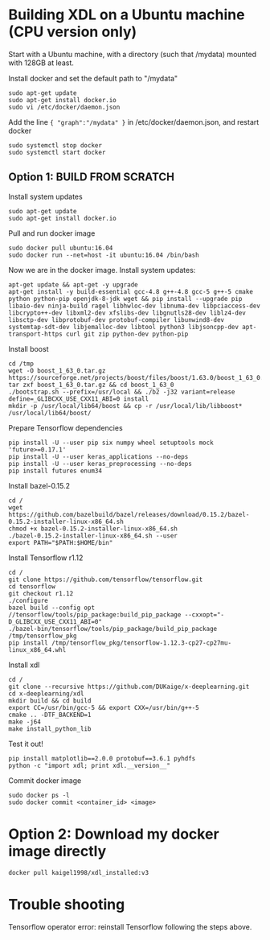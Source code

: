 # Building XDL on a Ubuntu machine (CPU version only)
Start with a Ubuntu machine, with a directory (such that /mydata) mounted with 128GB at least.

Install docker and set the default path to "/mydata"
```
sudo apt-get update
sudo apt-get install docker.io
sudo vi /etc/docker/daemon.json
```
Add the line ```{ "graph":"/mydata" }``` in /etc/docker/daemon.json, and restart docker
```
sudo systemctl stop docker
sudo systemctl start docker
```

## Option 1: BUILD FROM SCRATCH
Install system updates
```
sudo apt-get update
sudo apt-get install docker.io
```

Pull and run docker image
```
sudo docker pull ubuntu:16.04
sudo docker run --net=host -it ubuntu:16.04 /bin/bash
```

Now we are in the docker image. Install system updates:
```
apt-get update && apt-get -y upgrade
apt-get install -y build-essential gcc-4.8 g++-4.8 gcc-5 g++-5 cmake python python-pip openjdk-8-jdk wget && pip install --upgrade pip libaio-dev ninja-build ragel libhwloc-dev libnuma-dev libpciaccess-dev libcrypto++-dev libxml2-dev xfslibs-dev libgnutls28-dev liblz4-dev libsctp-dev libprotobuf-dev protobuf-compiler libunwind8-dev systemtap-sdt-dev libjemalloc-dev libtool python3 libjsoncpp-dev apt-transport-https curl git zip python-dev python-pip
```
Install boost
```
cd /tmp
wget -O boost_1_63_0.tar.gz https://sourceforge.net/projects/boost/files/boost/1.63.0/boost_1_63_0.tar.gz
tar zxf boost_1_63_0.tar.gz && cd boost_1_63_0
./bootstrap.sh --prefix=/usr/local && ./b2 -j32 variant=release define=_GLIBCXX_USE_CXX11_ABI=0 install
mkdir -p /usr/local/lib64/boost && cp -r /usr/local/lib/libboost* /usr/local/lib64/boost/
```
Prepare Tensorflow dependencies
```
pip install -U --user pip six numpy wheel setuptools mock 'future>=0.17.1'
pip install -U --user keras_applications --no-deps
pip install -U --user keras_preprocessing --no-deps
pip install futures enum34
```
Install bazel-0.15.2
```
cd /
wget https://github.com/bazelbuild/bazel/releases/download/0.15.2/bazel-0.15.2-installer-linux-x86_64.sh
chmod +x bazel-0.15.2-installer-linux-x86_64.sh
./bazel-0.15.2-installer-linux-x86_64.sh --user
export PATH="$PATH:$HOME/bin"
```
Install Tensorflow r1.12
```
cd /
git clone https://github.com/tensorflow/tensorflow.git
cd tensorflow
git checkout r1.12
./configure
bazel build --config opt //tensorflow/tools/pip_package:build_pip_package --cxxopt="-D_GLIBCXX_USE_CXX11_ABI=0"
./bazel-bin/tensorflow/tools/pip_package/build_pip_package /tmp/tensorflow_pkg
pip install /tmp/tensorflow_pkg/tensorflow-1.12.3-cp27-cp27mu-linux_x86_64.whl
```
Install xdl
```
cd /
git clone --recursive https://github.com/DUKaige/x-deeplearning.git
cd x-deeplearning/xdl
mkdir build && cd build
export CC=/usr/bin/gcc-5 && export CXX=/usr/bin/g++-5
cmake .. -DTF_BACKEND=1
make -j64 
make install_python_lib
```
Test it out!
```
pip install matplotlib==2.0.0 protobuf==3.6.1 pyhdfs
python -c "import xdl; print xdl.__version__"
```
Commit docker image
```
sudo docker ps -l
sudo docker commit <container_id> <image>
```

# Option 2: Download my docker image directly
```
docker pull kaigel1998/xdl_installed:v3
```

# Trouble shooting
Tensorflow operator error: reinstall Tensorflow following the steps above.
